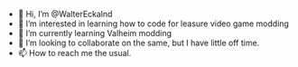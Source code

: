 - 👋 Hi, I’m @WalterEckalnd
- 👀 I’m interested in learning how to code for leasure video game modding
- 🌱 I’m currently learning Valheim modding
- 💞️ I’m looking to collaborate on the same, but I have little off time.
- 📫 How to reach me the usual.

<!---
WalterEckalnd/WalterEckalnd is a ✨ special ✨ repository because its `README.md` (this file) appears on your GitHub profile.
You can click the Preview link to take a look at your changes.
--->
